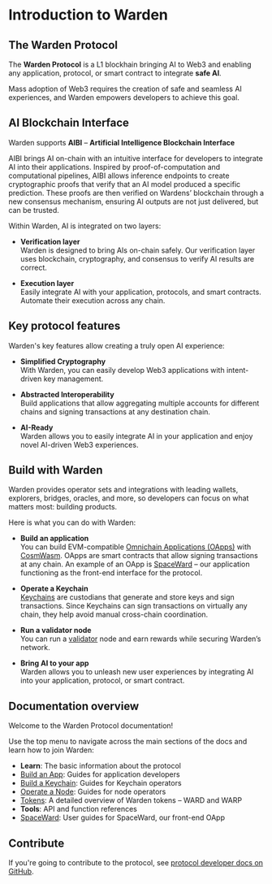 ﻿---
sidebar_position: 1
id: home-doc
slug: /
---

# Introduction to Warden

## The Warden Protocol

The **Warden Protocol** is a L1 blockhain bringing AI to Web3 and enabling any application, protocol, or smart contract to integrate **safe AI**.

Mass adoption of Web3 requires the creation of safe and seamless AI experiences, and Warden empowers developers to achieve this goal.

## AI Blockchain Interface

Warden supports **AIBI** – **Artificial Intelligence Blockchain Interface**

AIBI brings AI on-chain with an intuitive interface for developers to integrate AI into their applications. Inspired by proof-of-computation and computational pipelines, AIBI allows inference endpoints to create cryptographic proofs that verify that an AI model produced a specific prediction. These proofs are then verified on Wardens’ blockchain through a new consensus mechanism, ensuring AI outputs are not just delivered, but can be trusted.

Within Warden, AI is integrated on two layers:

- **Verification layer**  
Warden is designed to bring AIs on-chain safely. Our verification layer uses blockchain, cryptography, and consensus to verify AI results are correct.

- **Execution layer**  
Easily integrate AI with your application, protocols, and smart contracts. Automate their execution across any chain.

## Key protocol features

Warden's key features allow creating a truly open AI experience:

- **Simplified Cryptography**  
With Warden, you can easily develop Web3 applications with intent-driven key management.

- **Abstracted Interoperability**  
Build applications that allow aggregating multiple accounts for different chains and signing transactions at any destination chain.

- **AI-Ready**  
Warden allows you to easily integrate AI in your application and enjoy novel AI-driven Web3 experiences.

## Build with Warden

Warden provides operator sets and integrations with leading wallets, explorers, bridges, oracles, and more, so developers can focus on what matters most: building products.

Here is what you can do with Warden:

- **Build an application**  
You can build EVM-compatible [Omnichain Applications (OApps)](/learn/glossary#omnichain-application) with [CosmWasm](https://cosmwasm.com). OApps are smart contracts that allow signing transactions at any chain. An example of an OApp is [SpaceWard](/learn/glossary#spaceward) – our application functioning as the front-end interface for the protocol.

- **Operate a Keychain**  
[Keychains](/learn/glossary#keychain) are custodians that generate and store keys and sign transactions. Since Keychains can sign transactions on virtually any chain, they help avoid manual cross-chain coordination.

- **Run a validator node**  
You can run a [validator](/learn/glossary#validator) node and earn rewards while securing Warden’s network.

- **Bring AI to your app**  
Warden allows you to unleash new user experiences by integrating AI into your application, protocol, or smart contract.

## Documentation overview

Welcome to the Warden Protocol documentation!

Use the top menu to navigate across the main sections of the docs and learn how to join Warden:

- **Learn**: The basic information about the protocol
- [Build an App](/build-an-app/introduction): Guides for application developers
- [Build a Keychain](/build-a-keychain/introduction): Guides for Keychain operators
- [Operate a Node](/operate-a-node/introduction): Guides for node operators
- [Tokens](/tokens/introduction): A detailed overview of Warden tokens – WARD and WARP
- **Tools**: API and function references
- [SpaceWard](https://help.wardenprotocol.org): User guides for SpaceWard, our front-end OApp

## Contribute

If you're going to contribute to the protocol, see [protocol developer docs on GitHub](https://github.com/warden-protocol/wardenprotocol/tree/main/protocol-developer-docs).